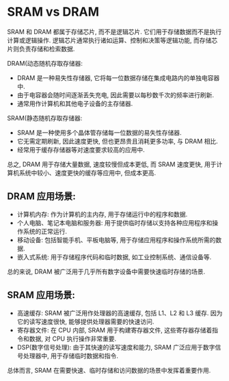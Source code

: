 # SRAM vs DRAM

SRAM 和 DRAM 都属于存储芯片, 而不是逻辑芯片. 它们用于存储数据而不是执行计算或逻辑操作. 逻辑芯片通常执行诸如运算、控制和决策等逻辑功能, 而存储芯片则负责存储和检索数据.

DRAM(动态随机存取存储器:

-   DRAM 是一种易失性存储器, 它将每一位数据存储在集成电路内的单独电容器中.
-   由于电容器会随时间逐渐丢失充电, 因此需要以每秒数千次的频率进行刷新.
-   通常用作计算机和其他电子设备的主存储器.

SRAM(静态随机存取存储器:

-   SRAM 是一种使用多个晶体管存储每一位数据的易失性存储器.
-   它无需定期刷新, 因此速度更快, 但也更昂贵且消耗更多功率, 与 DRAM 相比.
-   经常用于缓存存储器等对速度要求较高的应用中.

总之, DRAM 用于存储大量数据, 速度较慢但成本更低, 而 SRAM 速度更快, 用于计算机系统中较小、速度更快的缓存等应用中, 但成本更高.

## DRAM 应用场景:

-   计算机内存: 作为计算机的主内存, 用于存储运行中的程序和数据.
-   个人电脑、笔记本电脑和服务器: 用于提供临时存储以支持各种应用程序和操作系统的正常运行.
-   移动设备: 包括智能手机、平板电脑等, 用于存储应用程序和操作系统所需的数据.
-   嵌入式系统: 用于存储程序代码和临时数据, 如工业控制系统、通信设备等.

总的来说, DRAM 被广泛用于几乎所有数字设备中需要快速临时存储的场景.

## SRAM 应用场景:

-   高速缓存: SRAM 被广泛用作处理器的高速缓存, 包括 L1、L2 和 L3 缓存. 因为它的读写速度很快, 能够提供处理器需要的快速访问.
-   寄存器文件: 在 CPU 内部, SRAM 用于构建寄存器文件, 这些寄存器存储着指令和数据, 对 CPU 执行操作非常重要.
-   DSP(数字信号处理): 由于其快速的读写速度和能力, SRAM 广泛应用于数字信号处理器中, 用于存储临时数据和指令.

总体而言, SRAM 在需要快速、临时存储和访问数据的场景中发挥着重要作用.
